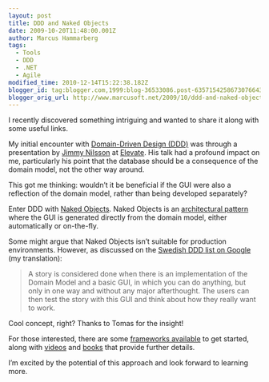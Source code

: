 ```yaml
---
layout: post
title: DDD and Naked Objects
date: 2009-10-20T11:48:00.001Z
author: Marcus Hammarberg
tags:
  - Tools
  - DDD
  - .NET
  - Agile
modified_time: 2010-12-14T15:22:38.182Z
blogger_id: tag:blogger.com,1999:blog-36533086.post-6357154258673076643
blogger_orig_url: http://www.marcusoft.net/2009/10/ddd-and-naked-objects.html
---
```


I recently discovered something intriguing and wanted to share it along with some useful links.

My initial encounter with [Domain-Driven Design (DDD)](http://en.wikipedia.org/wiki/Domain-driven_design) was through a presentation by [Jimmy Nilsson](http://jimmynilsson.com/) at [Elevate](http://blog.avegagroup.se/elevate/). His talk had a profound impact on me, particularly his point that the database should be a consequence of the domain model, not the other way around.

This got me thinking: wouldn’t it be beneficial if the GUI were also a reflection of the domain model, rather than being developed separately?

Enter DDD with [Naked Objects](http://www.nakedobjects.org/home/index.shtml). Naked Objects is an [architectural pattern](http://en.wikipedia.org/wiki/Naked_objects) where the GUI is generated directly from the domain model, either automatically or on-the-fly.

Some might argue that Naked Objects isn’t suitable for production environments. However, as discussed on the [Swedish DDD list on Google](http://groups.google.com/group/dddsverige) (my translation):

> A story is considered done when there is an implementation of the Domain Model and a basic GUI, in which you can do anything, but only in one way and without any major afterthought. The users can then test the story with this GUI and think about how they really want to work.

Cool concept, right? Thanks to Tomas for the insight!

For those interested, there are some [frameworks available](http://www.nakedobjects.net/home/index.shtml) to get started, along with [videos](http://www.nakedobjects.net/video/video_list.shtml) and [books](http://www.pragprog.com/titles/dhnako/domain-driven-design-using-naked-objects) that provide further details.

I’m excited by the potential of this approach and look forward to learning more.
